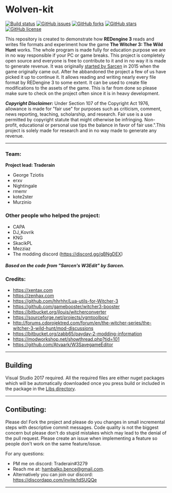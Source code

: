 # Wolven-kit
[![Build status](https://ci.appveyor.com/api/projects/status/6kdip6nt23gprnnh/branch/master?svg=true)](https://ci.appveyor.com/project/Traderain/wolven-kit/branch/master)
[![GitHub issues](https://img.shields.io/github/issues/Traderain/Wolven-kit.svg)](https://github.com/Traderain/Wolven-kit/issues)
[![GitHub forks](https://img.shields.io/github/forks/Traderain/Wolven-kit.svg)](https://github.com/Traderain/Wolven-kit/network)
[![GitHub stars](https://img.shields.io/github/stars/Traderain/Wolven-kit.svg)](https://github.com/Traderain/Wolven-kit/stargazers)
[![GitHub license](https://img.shields.io/badge/license-AGPL-blue.svg)](https://raw.githubusercontent.com/Traderain/Wolven-kit/master/LICENSE)

This repository is created to demonstrate how **REDengine 3** reads and writes file formats and experiment how the game **The Witcher 3: The Wild Hunt** works. The whole program is made fully for education purpose we are in no way responsible if your PC or game breaks. This project is completely open source and everyone is free to contribute to it and in no way it is made to generate revenue. It was originally [started by Sarcen](http://forums.cdprojektred.com/forum/en/the-witcher-series/the-witcher-3-wild-hunt/mod-discussions/58758-mod-editor) in 2015 when the game originally came out. After he abbandoned the project a few of us have picked it up to continue it. It allows reading and writing nearly every file format by REDengine 3 to some extent. It can be used to create file modifications to the assets of the game. This is far from done so please make sure to check on the project often since it is in heavy development.

***Copyright Disclaimer:*** Under Section 107 of the Copyright Act 1976, allowance is made for "fair use" for purposes such as criticism, comment, news reporting, teaching, scholarship, and research. Fair use is a use permitted by copyright statute that might otherwise be infringing. Non-profit, educational or personal use tips the balance in favor of fair use.".This project is solely made for research and in no way made to generate any revenue.
***

### Team:
**Project lead: Traderain**

- George Tziotis
- erxv
- Nightingale
- rmemr
- kote2ster
- Murzinio

### Other people who helped the project:
- CAPA
- DJ_Kovrik
- KNG
- SkacikPL
- Mezziaz
- The modding discord (https://discord.gg/qBNgDEX)

##### *Based on the code from "Sarcen's W3Edit" by Sarcen*.

### Credits:

- https://xentax.com
- https://zenhax.com
- https://github.com/hhrhhr/Lua-utils-for-Witcher-3
- https://github.com/gamebooster/witcher3-booster
- https://bitbucket.org/jlouis/witcherconverter
- https://sourceforge.net/projects/vgmtoolbox/
- http://forums.cdprojektred.com/forum/en/the-witcher-series/the-witcher-3-wild-hunt/mod-discussions
- https://bitbucket.org/zabb65/payday-2-modding-information
- https://modworkshop.net/showthread.php?tid=101
- https://github.com/Atvaark/W3SavegameEditor

***

## Building
Visual Studio 2017 required. All the required files are either nuget packages which will be automatically downloaded once you press build or included in the package in the [Libs directory](/Libs/).

***

## Contibuting:
Please do! Fork the project and please do you changes in small incremental steps with descriptive commit messages. Code quality is not the biggest concern but please don't do stupid mistakes which may lead to the denial of the pull request. Please create an issue when implementing a feature so people don't work on the same feature/issue.

For any questions:
- PM me on discord: Traderain#3279 
- Reach me at: hambalko.bence@gmail.com.
- Alternatively you can join our discord: https://discordapp.com/invite/tdSUQQe
***
